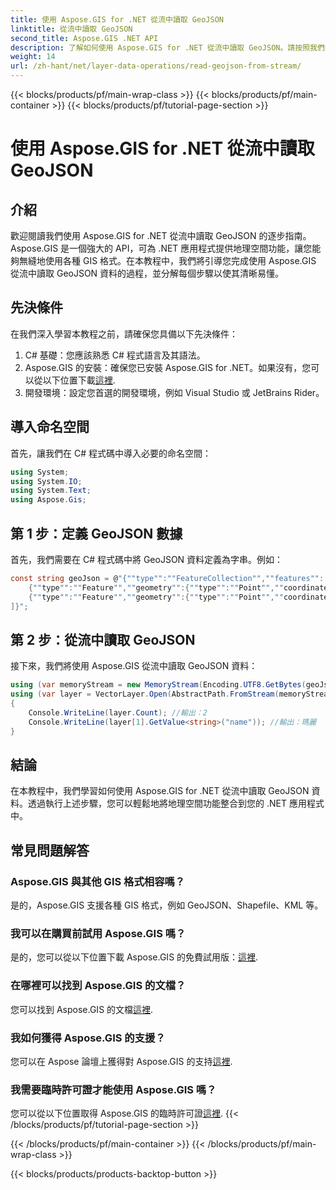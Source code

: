 ```yaml
---
title: 使用 Aspose.GIS for .NET 從流中讀取 GeoJSON
linktitle: 從流中讀取 GeoJSON
second_title: Aspose.GIS .NET API
description: 了解如何使用 Aspose.GIS for .NET 從流中讀取 GeoJSON。請按照我們的逐步指南將地理空間無縫整合到您的應用程式中。
weight: 14
url: /zh-hant/net/layer-data-operations/read-geojson-from-stream/
---
```


{{< blocks/products/pf/main-wrap-class >}}
{{< blocks/products/pf/main-container >}}
{{< blocks/products/pf/tutorial-page-section >}}

# 使用 Aspose.GIS for .NET 從流中讀取 GeoJSON

## 介紹
歡迎閱讀我們使用 Aspose.GIS for .NET 從流中讀取 GeoJSON 的逐步指南。 Aspose.GIS 是一個強大的 API，可為 .NET 應用程式提供地理空間功能，讓您能夠無縫地使用各種 GIS 格式。在本教程中，我們將引導您完成使用 Aspose.GIS 從流中讀取 GeoJSON 資料的過程，並分解每個步驟以使其清晰易懂。
## 先決條件
在我們深入學習本教程之前，請確保您具備以下先決條件：
1. C# 基礎：您應該熟悉 C# 程式語言及其語法。
2.  Aspose.GIS 的安裝：確保您已安裝 Aspose.GIS for .NET。如果沒有，您可以從以下位置下載[這裡](https://releases.aspose.com/gis/net/).
3. 開發環境：設定您首選的開發環境，例如 Visual Studio 或 JetBrains Rider。

## 導入命名空間
首先，讓我們在 C# 程式碼中導入必要的命名空間：
```csharp
using System;
using System.IO;
using System.Text;
using Aspose.Gis;
```

## 第 1 步：定義 GeoJSON 數據
首先，我們需要在 C# 程式碼中將 GeoJSON 資料定義為字串。例如：
```csharp
const string geoJson = @"{""type"":""FeatureCollection"",""features"":[
    {""type"":""Feature"",""geometry"":{""type"":""Point"",""coordinates"":[0, 1]},""properties"":{""name"":""John""}},
    {""type"":""Feature"",""geometry"":{""type"":""Point"",""coordinates"":[2, 3]},""properties"":{""name"":""Mary""}}
]}";
```
## 第 2 步：從流中讀取 GeoJSON
接下來，我們將使用 Aspose.GIS 從流中讀取 GeoJSON 資料：
```csharp
using (var memoryStream = new MemoryStream(Encoding.UTF8.GetBytes(geoJson)))
using (var layer = VectorLayer.Open(AbstractPath.FromStream(memoryStream), Drivers.GeoJson))
{
    Console.WriteLine(layer.Count); //輸出：2
    Console.WriteLine(layer[1].GetValue<string>("name")); //輸出：瑪麗
}
```

## 結論
在本教程中，我們學習如何使用 Aspose.GIS for .NET 從流中讀取 GeoJSON 資料。透過執行上述步驟，您可以輕鬆地將地理空間功能整合到您的 .NET 應用程式中。
## 常見問題解答
### Aspose.GIS 與其他 GIS 格式相容嗎？
是的，Aspose.GIS 支援各種 GIS 格式，例如 GeoJSON、Shapefile、KML 等。
### 我可以在購買前試用 Aspose.GIS 嗎？
是的，您可以從以下位置下載 Aspose.GIS 的免費試用版：[這裡](https://releases.aspose.com/).
### 在哪裡可以找到 Aspose.GIS 的文檔？
您可以找到 Aspose.GIS 的文檔[這裡](https://reference.aspose.com/gis/net/).
### 我如何獲得 Aspose.GIS 的支援？
您可以在 Aspose 論壇上獲得對 Aspose.GIS 的支持[這裡](https://forum.aspose.com/c/gis/33).
### 我需要臨時許可證才能使用 Aspose.GIS 嗎？
您可以從以下位置取得 Aspose.GIS 的臨時許可證[這裡](https://purchase.aspose.com/temporary-license/).
{{< /blocks/products/pf/tutorial-page-section >}}

{{< /blocks/products/pf/main-container >}}
{{< /blocks/products/pf/main-wrap-class >}}

{{< blocks/products/products-backtop-button >}}
